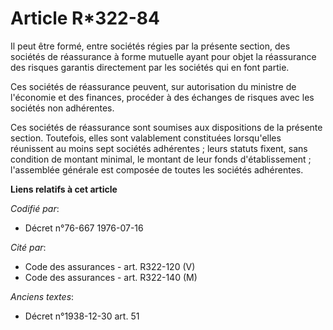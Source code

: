 # Article R*322-84

Il peut être formé, entre sociétés régies par la présente section, des sociétés de réassurance à forme mutuelle ayant pour
objet la réassurance des risques garantis directement par les sociétés qui en font partie.

Ces sociétés de réassurance peuvent, sur autorisation du ministre de l'économie et des finances, procéder à des échanges de
risques avec les sociétés non adhérentes.

Ces sociétés de réassurance sont soumises aux dispositions de la présente section. Toutefois, elles sont valablement
constituées lorsqu'elles réunissent au moins sept sociétés adhérentes ; leurs statuts fixent, sans condition de montant
minimal, le montant de leur fonds d'établissement ; l'assemblée générale est composée de toutes les sociétés adhérentes.

**Liens relatifs à cet article**

_Codifié par_:

  - Décret n°76-667 1976-07-16

_Cité par_:

  - Code des assurances - art. R322-120 (V)
  - Code des assurances - art. R322-140 (M)

_Anciens textes_:

  - Décret n°1938-12-30 art. 51

